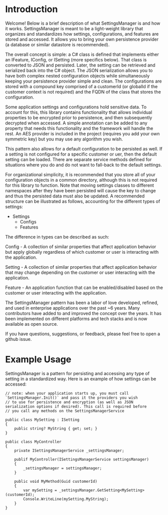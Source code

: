 # Introduction

Welcome! Below is a brief description of what SettingsManager is and how it works. SettingsManager is meant to be a light-weight
library that organizes and standardizes how settings, configurations, and features are stored and accessed. It allows you to bring
your own persistence provider (a database or similar datastore is recommended).

The overall concept is simple: a C# class is defined that implements either an IFeature, IConfig, or ISetting (more specifics below).
That class is converted to JSON and persisted. Later, the setting can be retrieved and serialized back into the C# object. The JSON
serialization allows you to have both complex nested configuration objects while simultaneously keeping your persistence provider
simple and clean. The configurations are stored with a compound key comprised of a customerId (or globalId if the customer context
is not required) and the FQDN of the class that stores the configuration.

Some application settings and configurations hold sensitive data. To account for this, this library contains functionality
that allows individual properties to be encrypted prior to persistence, and then subsequently decrypted when accessed. A simple
annotation can be added to any property that needs this functionality and the framework will handle the rest. An AES provider
is included in the project (requires you add your own symmetric key) but you may use any algorithm you wish.

This pattern also allows for a default configuration to be persisted as well. If a setting is not configured for a specific customer
or uer, then the default setting can be loaded. There are separate service methods defined for situations where you do and do not
want to fall-back to the default settings.

For organizational simplicity, it is recommended that you store all of your configuration objects in a common directory, 
although this is not required for this library to function. Note that moving settings classes to different namespaces after
they have been persisted will cause the key to change and thus the persisted data must also be updated. A recommended
structure can be illustrated as follows, accounting for the different types of settings:

* Settings
  * Configs
  * Features

The difference in types can be described as such:

Config - A collection of similar properties that affect application behavior but apply globally regardless of which customer or
user is interacting with the application.

Setting - A collection of similar properties that affect application behavior that may change depending on the customer or
user interacting with the application.

Feature - An application function that can be enabled/disabled based on the customer or user interacting with the application.

The SettingsManager pattern has been a labor of love developed, refined, and used in enterprise applications over the past ~6 years.
Many contributors have added to and improved the concept over the years. It has been implemented on different platforms and tech
stacks and is now available as open source.

If you have questions, suggestions, or feedback, please feel free to open a github issue.


# Example Usage

SettingsManager is a pattern for persisting and accessing any type of setting in a standardized way. Here is an example of how
settings can be accessed:

```
// note: when your application starts up, you must call `SettingsManager.Init()` and pass it the providers you wish
// to use for persistence and encryption (as well as JSON serialization options if desired). This call is required before
// you call any methods on the SettingsManagerService
    
public class MySetting : ISetting
{
    public string? MyString { get; set; }
}

public class MyController
{
    private ISettingsManagerService _settingsManager;
    
    publif MyController(ISettingsManagerService settingsManager)
    {
        _settingsManager = settingsManager;
    }
    
    public void MyMethod(Guid customerId)
    {
        var mySetting = _settingsManager.GetSetting<MySetting>(customerId);
        Console.WriteLine(mySetting.MyString);
    }
}
```
